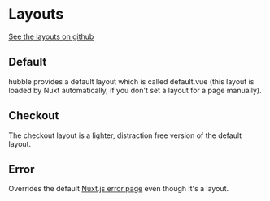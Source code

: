 # Layouts
[See the layouts on github](https://github.com/hubblecommerce/hubble-frontend-pwa/tree/dev/%40hubblecommerce/hubble/core/layouts)

## Default
hubble provides a default layout which is called default.vue (this layout is loaded by Nuxt automatically, if
you don't set a layout for a page manually).

## Checkout
The checkout layout is a lighter, distraction free version of the default layout.

## Error
Overrides the default [Nuxt.js error page](https://nuxtjs.org/docs/directory-structure/layouts/#error-page)
even though it's a layout.
